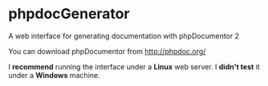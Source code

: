 # phpdocGenerator
A web interface for generating documentation with phpDocumentor 2

You can download phpDocumentor from http://phpdoc.org/

I **recommend** running the interface under a **Linux** web server.
I **didn't test** it under a **Windows** machine.
